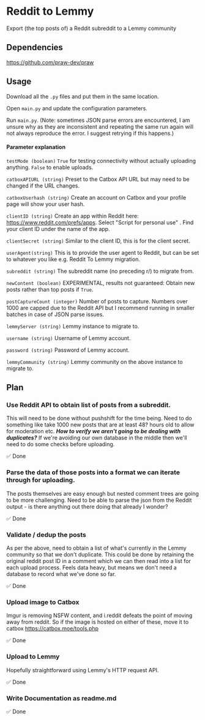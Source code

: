# Reddit to Lemmy

Export (the top posts of) a Reddit subreddit to a Lemmy community

## Dependencies

https://github.com/praw-dev/praw

## Usage

Download all the `.py` files and put them in the same location.

Open `main.py` and update the configuration parameters.

Run `main.py`. (Note: sometimes JSON parse errors are encountered, I am unsure why as they are inconsistent and repeating the same run again will not always reproduce the error. I suggest retrying if this happens.)

#### Parameter explanation
`testMode (boolean)` `True` for testing connectivity without actually uploading anything. `False` to enable uploads.

`catboxAPIURL (string)` Preset to the Catbox API URL but may need to be changed if the URL changes.

`catboxUserhash (string)` Create an account on Catbox and your profile page will show your user hash.

`clientID (string)` Create an app within Reddit here: https://www.reddit.com/prefs/apps. Select "Script for personal use" . Find your client ID under the name of the app.

`clientSecret (string)` Similar to the client ID, this is for the client secret.

`userAgent(string)` This is to provide the user agent to Reddit, but can be set to whatever you like e.g. Reddit To Lemmy migration.

`subreddit (string)` The subreddit name (no preceding r/) to migrate from.

`newContent (boolean)` EXPERIMENTAL, results not guaranteed: Obtain new posts rather than top posts if `True`.

`postCaptureCount (integer)` Number of posts to capture. Numbers over 1000 are capped due to the Reddit API but I recommend running in smaller batches in case of JSON parse issues.

`lemmyServer (string)` Lemmy instance to migrate to.

`username (string)` Username of Lemmy account. 

`password (string)` Password of Lemmy account.

`lemmyCommunity (string)` Lemmy community on the above instance to migrate to.


## Plan

### Use Reddit API to obtain list of posts from a subreddit. 
This will need to be done without pushshift for the time being.
Need to do something like take 1000 new posts that are at least 48? hours old to allow for moderation etc. 
***How to verify we aren't going to be dealing with duplicates?*** If we're avoiding our own database in the middle then we'll need to do some checks before uploading.

✅ Done 

### Parse the data of those posts into a format we can iterate through for uploading.
The posts themselves are easy enough but nested comment trees are going to be more challenging. Need to be able to parse the json from the Reddit output - is there anything out there doing that already I wonder? 

✅ Done

### Validate / dedup the posts
As per the above, need to obtain a list of what's currently in the Lemmy community so that we don't duplicate. This could be done by retaining the original reddit post ID in a comment which we can then read into a list for each upload process. Feels data heavy, but means we don't need a database to record what we've done so far.

✅ Done

### Upload image to Catbox
Imgur is removing NSFW content, and i.reddit defeats the point of moving away from reddit. So if the image is hosted on either of these, move it to catbox https://catbox.moe/tools.php

✅ Done

### Upload to Lemmy
Hopefully straightforward using Lemmy's HTTP request API.

✅ Done

### Write Documentation as readme.md

✅ Done
